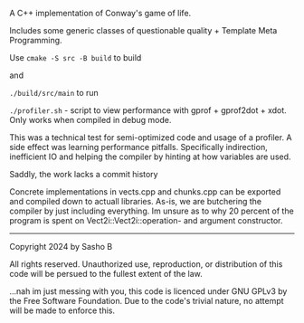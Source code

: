 A C++ implementation of Conway's game of life.

Includes some generic classes of questionable quality + Template Meta Programming.

Use  `cmake -S src -B build` to build

and

`./build/src/main` to run

`./profiler.sh` - script to view performance with gprof + gprof2dot + xdot. Only works when compiled in debug mode.

This was a technical test for semi-optimized code and usage of a profiler.
A side effect was learning performance pitfalls. Specifically indirection, inefficient IO and helping the compiler by hinting at how variables are used. 

Saddly, the work lacks a commit history

Concrete implementations in vects.cpp and chunks.cpp can be exported and compiled down to actuall libraries.
As-is, we are butchering the compiler by just including everything.
Im unsure as to why 20 percent of the program is spent on Vect2i::Vect2i::operation- and argument constructor.

------

Copyright 2024 by Sasho B

All rights reserved.
Unauthorized use, reproduction, or distribution of this code will be persued to the fullest extent of the law.

...nah im just messing with you, this code is licenced under GNU GPLv3 by the Free Software Foundation.
Due to the code's trivial nature, no attempt will be made to enforce this.
